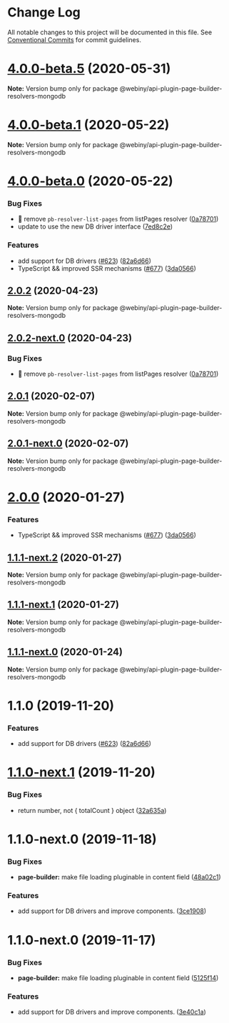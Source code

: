 # Change Log

All notable changes to this project will be documented in this file.
See [Conventional Commits](https://conventionalcommits.org) for commit guidelines.

# [4.0.0-beta.5](https://github.com/webiny/webiny-js/compare/v4.0.0-beta.4...v4.0.0-beta.5) (2020-05-31)

**Note:** Version bump only for package @webiny/api-plugin-page-builder-resolvers-mongodb





# [4.0.0-beta.1](https://github.com/webiny/webiny-js/compare/v4.0.0-beta.0...v4.0.0-beta.1) (2020-05-22)

**Note:** Version bump only for package @webiny/api-plugin-page-builder-resolvers-mongodb





# [4.0.0-beta.0](https://github.com/webiny/webiny-js/compare/v1.15.1...v4.0.0-beta.0) (2020-05-22)


### Bug Fixes

* 🐛  remove `pb-resolver-list-pages` from listPages resolver ([0a78701](https://github.com/webiny/webiny-js/commit/0a787011f0764d2be6e3cb770e90182f0bd7755d))
* update to use the new DB driver interface ([7ed8c2e](https://github.com/webiny/webiny-js/commit/7ed8c2e3e08c5e59609b995cac66d57249433f64))


### Features

* add support for DB drivers ([#623](https://github.com/webiny/webiny-js/issues/623)) ([82a6d66](https://github.com/webiny/webiny-js/commit/82a6d66d5ad96e4da13c035d2524c03bd50a7dff))
* TypeScript && improved SSR mechanisms ([#677](https://github.com/webiny/webiny-js/issues/677)) ([3da0566](https://github.com/webiny/webiny-js/commit/3da0566f29e1d46df0e7c357be0b42bdaa4c7d2b))





## [2.0.2](https://github.com/webiny/webiny-js/compare/@webiny/api-plugin-page-builder-resolvers-mongodb@2.0.2-next.0...@webiny/api-plugin-page-builder-resolvers-mongodb@2.0.2) (2020-04-23)

**Note:** Version bump only for package @webiny/api-plugin-page-builder-resolvers-mongodb





## [2.0.2-next.0](https://github.com/webiny/webiny-js/compare/@webiny/api-plugin-page-builder-resolvers-mongodb@2.0.1...@webiny/api-plugin-page-builder-resolvers-mongodb@2.0.2-next.0) (2020-04-23)


### Bug Fixes

* 🐛  remove `pb-resolver-list-pages` from listPages resolver ([0a78701](https://github.com/webiny/webiny-js/commit/0a787011f0764d2be6e3cb770e90182f0bd7755d))





## [2.0.1](https://github.com/webiny/webiny-js/compare/@webiny/api-plugin-page-builder-resolvers-mongodb@2.0.1-next.0...@webiny/api-plugin-page-builder-resolvers-mongodb@2.0.1) (2020-02-07)

**Note:** Version bump only for package @webiny/api-plugin-page-builder-resolvers-mongodb





## [2.0.1-next.0](https://github.com/webiny/webiny-js/compare/@webiny/api-plugin-page-builder-resolvers-mongodb@2.0.0...@webiny/api-plugin-page-builder-resolvers-mongodb@2.0.1-next.0) (2020-02-07)

**Note:** Version bump only for package @webiny/api-plugin-page-builder-resolvers-mongodb





# [2.0.0](https://github.com/webiny/webiny-js/compare/@webiny/api-plugin-page-builder-resolvers-mongodb@1.1.0...@webiny/api-plugin-page-builder-resolvers-mongodb@2.0.0) (2020-01-27)


### Features

* TypeScript && improved SSR mechanisms ([#677](https://github.com/webiny/webiny-js/issues/677)) ([3da0566](https://github.com/webiny/webiny-js/commit/3da0566f29e1d46df0e7c357be0b42bdaa4c7d2b))





## [1.1.1-next.2](https://github.com/webiny/webiny-js/compare/@webiny/api-plugin-page-builder-resolvers-mongodb@1.1.1-next.1...@webiny/api-plugin-page-builder-resolvers-mongodb@1.1.1-next.2) (2020-01-27)

**Note:** Version bump only for package @webiny/api-plugin-page-builder-resolvers-mongodb





## [1.1.1-next.1](https://github.com/webiny/webiny-js/compare/@webiny/api-plugin-page-builder-resolvers-mongodb@1.1.1-next.0...@webiny/api-plugin-page-builder-resolvers-mongodb@1.1.1-next.1) (2020-01-27)

**Note:** Version bump only for package @webiny/api-plugin-page-builder-resolvers-mongodb





## [1.1.1-next.0](https://github.com/webiny/webiny-js/compare/@webiny/api-plugin-page-builder-resolvers-mongodb@1.1.0...@webiny/api-plugin-page-builder-resolvers-mongodb@1.1.1-next.0) (2020-01-24)

**Note:** Version bump only for package @webiny/api-plugin-page-builder-resolvers-mongodb





# 1.1.0 (2019-11-20)


### Features

* add support for DB drivers ([#623](https://github.com/webiny/webiny-js/issues/623)) ([82a6d66](https://github.com/webiny/webiny-js/commit/82a6d66d5ad96e4da13c035d2524c03bd50a7dff))





# [1.1.0-next.1](https://github.com/webiny/webiny-js/compare/@webiny/api-plugin-page-builder-resolvers-mongodb@1.1.0-next.0...@webiny/api-plugin-page-builder-resolvers-mongodb@1.1.0-next.1) (2019-11-20)


### Bug Fixes

* return number, not { totalCount } object ([32a635a](https://github.com/webiny/webiny-js/commit/32a635a019171b398ede7a78901429cc2ccd89c7))





# 1.1.0-next.0 (2019-11-18)


### Bug Fixes

* **page-builder:** make file loading pluginable in content field ([48a02c1](https://github.com/webiny/webiny-js/commit/48a02c1))


### Features

* add support for DB drivers and improve components. ([3ce1908](https://github.com/webiny/webiny-js/commit/3ce1908))





# 1.1.0-next.0 (2019-11-17)


### Bug Fixes

* **page-builder:** make file loading pluginable in content field ([5125f14](https://github.com/webiny/webiny-js/commit/5125f14))


### Features

* add support for DB drivers and improve components. ([3e40c1a](https://github.com/webiny/webiny-js/commit/3e40c1a))

